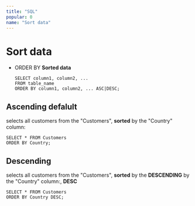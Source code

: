 ```yaml
---
title: "SQL"
popular: 0
name: "Sort data"
---
```


# Sort data

- ORDER BY **Sorted data**

  ```
  SELECT column1, column2, ...
  FROM table_name
  ORDER BY column1, column2, ... ASC|DESC;
  ```

## Ascending defalult

selects all customers from the "Customers", **sorted** by the "Country" column:

```
SELECT * FROM Customers
ORDER BY Country;
```

## Descending

selects all customers from the "Customers", **sorted** by the **DESCENDING** by the "Country" column:, **DESC**

```
SELECT * FROM Customers
ORDER BY Country DESC;
```

